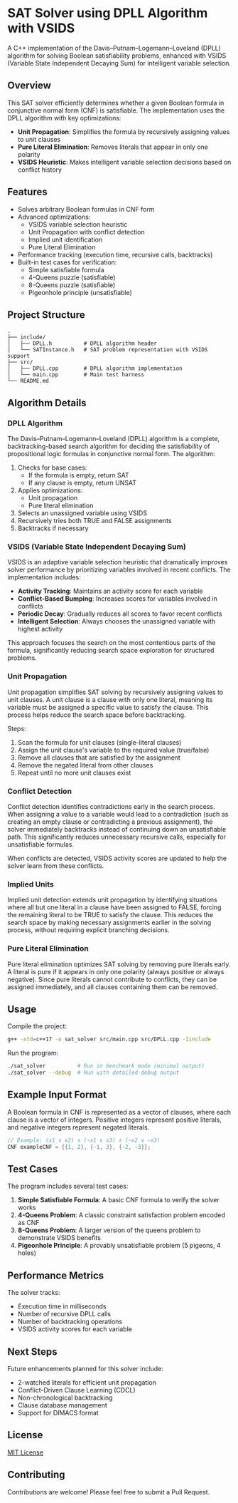 # SAT Solver using DPLL Algorithm with VSIDS

A C++ implementation of the Davis–Putnam–Logemann–Loveland (DPLL) algorithm for solving Boolean satisfiability problems, enhanced with VSIDS (Variable State Independent Decaying Sum) for intelligent variable selection.

## Overview

This SAT solver efficiently determines whether a given Boolean formula in conjunctive normal form (CNF) is satisfiable. The implementation uses the DPLL algorithm with key optimizations:

- **Unit Propagation**: Simplifies the formula by recursively assigning values to unit clauses
- **Pure Literal Elimination**: Removes literals that appear in only one polarity
- **VSIDS Heuristic**: Makes intelligent variable selection decisions based on conflict history

## Features

- Solves arbitrary Boolean formulas in CNF form
- Advanced optimizations:
  - VSIDS variable selection heuristic
  - Unit Propagation with conflict detection
  - Implied unit identification
  - Pure Literal Elimination
- Performance tracking (execution time, recursive calls, backtracks)
- Built-in test cases for verification:
  - Simple satisfiable formula
  - 4-Queens puzzle (satisfiable)
  - 8-Queens puzzle (satisfiable)
  - Pigeonhole principle (unsatisfiable)

## Project Structure

```
.
├── include/
│   ├── DPLL.h          # DPLL algorithm header
│   └── SATInstance.h   # SAT problem representation with VSIDS support
├── src/
│   ├── DPLL.cpp        # DPLL algorithm implementation
│   └── main.cpp        # Main test harness
└── README.md
```

## Algorithm Details

### DPLL Algorithm

The Davis–Putnam–Logemann–Loveland (DPLL) algorithm is a complete, backtracking-based search algorithm for deciding the satisfiability of propositional logic formulas in conjunctive normal form. The algorithm:

1. Checks for base cases:
   - If the formula is empty, return SAT
   - If any clause is empty, return UNSAT
2. Applies optimizations:
   - Unit propagation
   - Pure literal elimination
3. Selects an unassigned variable using VSIDS
4. Recursively tries both TRUE and FALSE assignments
5. Backtracks if necessary

### VSIDS (Variable State Independent Decaying Sum)

VSIDS is an adaptive variable selection heuristic that dramatically improves solver performance by prioritizing variables involved in recent conflicts. The implementation includes:

- **Activity Tracking**: Maintains an activity score for each variable
- **Conflict-Based Bumping**: Increases scores for variables involved in conflicts
- **Periodic Decay**: Gradually reduces all scores to favor recent conflicts
- **Intelligent Selection**: Always chooses the unassigned variable with highest activity

This approach focuses the search on the most contentious parts of the formula, significantly reducing search space exploration for structured problems.

### Unit Propagation

Unit propagation simplifies SAT solving by recursively assigning values to unit clauses. A unit clause is a clause with only one literal, meaning its variable must be assigned a specific value to satisfy the clause. This process helps reduce the search space before backtracking.

Steps:
1. Scan the formula for unit clauses (single-literal clauses)
2. Assign the unit clause's variable to the required value (true/false)
3. Remove all clauses that are satisfied by the assignment
4. Remove the negated literal from other clauses
5. Repeat until no more unit clauses exist

### Conflict Detection

Conflict detection identifies contradictions early in the search process. When assigning a value to a variable would lead to a contradiction (such as creating an empty clause or contradicting a previous assignment), the solver immediately backtracks instead of continuing down an unsatisfiable path. This significantly reduces unnecessary recursive calls, especially for unsatisfiable formulas.

When conflicts are detected, VSIDS activity scores are updated to help the solver learn from these conflicts.

### Implied Units

Implied unit detection extends unit propagation by identifying situations where all but one literal in a clause have been assigned to FALSE, forcing the remaining literal to be TRUE to satisfy the clause. This reduces the search space by making necessary assignments earlier in the solving process, without requiring explicit branching decisions.

### Pure Literal Elimination

Pure literal elimination optimizes SAT solving by removing pure literals early. A literal is pure if it appears in only one polarity (always positive or always negative). Since pure literals cannot contribute to conflicts, they can be assigned immediately, and all clauses containing them can be removed.

## Usage

Compile the project:

```bash
g++ -std=c++17 -o sat_solver src/main.cpp src/DPLL.cpp -Iinclude
```

Run the program:

```bash
./sat_solver          # Run in benchmark mode (minimal output)
./sat_solver --debug  # Run with detailed debug output
```

## Example Input Format

A Boolean formula in CNF is represented as a vector of clauses, where each clause is a vector of integers. Positive integers represent positive literals, and negative integers represent negated literals.

```cpp
// Example: (x1 ∨ x2) ∧ (~x1 ∨ x3) ∧ (~x2 ∨ ~x3)
CNF exampleCNF = {{1, 2}, {-1, 3}, {-2, -3}};
```

## Test Cases

The program includes several test cases:

1. **Simple Satisfiable Formula**: A basic CNF formula to verify the solver works
2. **4-Queens Problem**: A classic constraint satisfaction problem encoded as CNF
3. **8-Queens Problem**: A larger version of the queens problem to demonstrate VSIDS benefits
4. **Pigeonhole Principle**: A provably unsatisfiable problem (5 pigeons, 4 holes)

## Performance Metrics

The solver tracks:
- Execution time in milliseconds
- Number of recursive DPLL calls
- Number of backtracking operations
- VSIDS activity scores for each variable

## Next Steps

Future enhancements planned for this solver include:
- 2-watched literals for efficient unit propagation
- Conflict-Driven Clause Learning (CDCL)
- Non-chronological backtracking
- Clause database management
- Support for DIMACS format

## License

[MIT License](LICENSE)

## Contributing

Contributions are welcome! Please feel free to submit a Pull Request.
